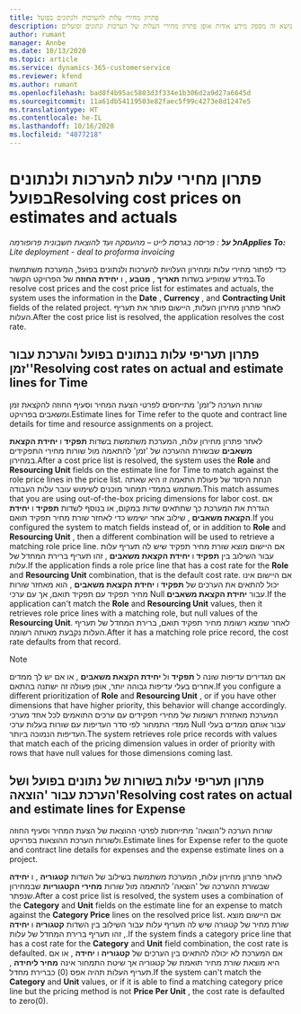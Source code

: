 ```yaml
---
title: פתרון מחירי עלות להערכות ולנתונים בפועל
description: נושא זה מספק מידע אודות אופן פתרון מחירי העלות של הערכות ונתונים ופועלים.
author: rumant
manager: Annbe
ms.date: 10/13/2020
ms.topic: article
ms.service: dynamics-365-customerservice
ms.reviewer: kfend
ms.author: rumant
ms.openlocfilehash: bad8f4b95ac5803d3f334e1b306d2a9d27a6645d
ms.sourcegitcommit: 11a61db54119503e82faec5f99c4273e8d1247e5
ms.translationtype: HT
ms.contentlocale: he-IL
ms.lasthandoff: 10/16/2020
ms.locfileid: "4077218"
---
```

# <a name="resolving-cost-prices-on-estimates-and-actuals"></a><span data-ttu-id="21b85-103">פתרון מחירי עלות להערכות ולנתונים בפועל</span><span class="sxs-lookup"><span data-stu-id="21b85-103">Resolving cost prices on estimates and actuals</span></span>

<span data-ttu-id="21b85-104">_**חל על** : פריסה בגרסת לייט – מהעסקה ועד להוצאת חשבונית פרופורמה_</span><span class="sxs-lookup"><span data-stu-id="21b85-104">_**Applies To:** Lite deployment - deal to proforma invoicing_</span></span>

<span data-ttu-id="21b85-105">כדי לפתור מחירי עלות ומחירון העלויות להערכות ולנתונים בפועל, המערכת משתמשת במידע שמופיע בשדות **תאריך** , **מטבע** , ו **יחידת החוזה** של הפרויקט הקשור.</span><span class="sxs-lookup"><span data-stu-id="21b85-105">To resolve cost prices and the cost price list for estimates and actuals, the system uses the information in the **Date** , **Currency** , and **Contracting Unit** fields of the related project.</span></span> <span data-ttu-id="21b85-106">לאחר פתרון מחירון העלות, היישום פותר את תעריף העלות.</span><span class="sxs-lookup"><span data-stu-id="21b85-106">After the cost price list is resolved, the application resolves the cost rate.</span></span>

## <a name="resolving-cost-rates-on-actual-and-estimate-lines-for-time"></a><span data-ttu-id="21b85-107">פתרון תעריפי עלות בנתונים בפועל והערכת עבור 'זמן'</span><span class="sxs-lookup"><span data-stu-id="21b85-107">Resolving cost rates on actual and estimate lines for Time</span></span>

<span data-ttu-id="21b85-108">שורות הערכה ל'זמן' מתייחסים לפרטי הצעת המחיר וסעיף החוזה להקצאת זמן ומשאבים בפרויקט.</span><span class="sxs-lookup"><span data-stu-id="21b85-108">Estimate lines for Time refer to the quote and contract line details for time and resource assignments on a project.</span></span>

<span data-ttu-id="21b85-109">לאחר פתרון מחירון עלות, המערכת משתמשת בשדות **תפקיד** ו **יחידת הקצאת משאבים** שבשורת ההערכה של 'זמן' להתאמה מול שורות מחירי התפקידים במחירון.</span><span class="sxs-lookup"><span data-stu-id="21b85-109">After a cost price list is resolved, the system uses the **Role** and **Resourcing Unit** fields on the estimate line for Time to match against the role price lines in the price list.</span></span> <span data-ttu-id="21b85-110">הנחת היסוד של פעולת התאמה זו היא שאתה משתמש בממדי תמחור מוכנים לשימוש עובר עלות העבודה.</span><span class="sxs-lookup"><span data-stu-id="21b85-110">This match assumes that you are using out-of-the-box pricing dimensions for labor cost.</span></span> <span data-ttu-id="21b85-111">אם הגדרת את המערכת כך שתתאים שדות במקום, או בנוסף לשדות **תפקיד** ו **יחידת הקצאת משאבים** , שילוב אחר ישימש כדי לאחזר שורת מחיר תפקיד תואם.</span><span class="sxs-lookup"><span data-stu-id="21b85-111">If you configured the system to match fields instead of, or in addition to **Role** and **Resourcing Unit** , then a different combination will be used to retrieve a matching role price line.</span></span> <span data-ttu-id="21b85-112">אם היישום מוצא שורת מחיר תפקיד שיש לה תעריף עלות עבור השילוב בין **תפקיד** ו **יחידת הקצאת משאבים** , זהו תעריף ברירת המחדל של עלות.</span><span class="sxs-lookup"><span data-stu-id="21b85-112">If the application finds a role price line that has a cost rate for the **Role** and **Resourcing Unit** combination, that is the default cost rate.</span></span> <span data-ttu-id="21b85-113">אם היישום אינו יכול להתאים את הערכים של **תפקיד** ו **יחידת הקצאת משאבים** , הוא מאחזר שורות מחיר תפקיד עם תפקיד תואם, אך עם ערכי Null עבור **יחידת הקצאת משאבים**.</span><span class="sxs-lookup"><span data-stu-id="21b85-113">If the application can't match the **Role** and **Resourcing Unit** values, then it retrieves role price lines with a matching role, but null values of the **Resourcing Unit**.</span></span> <span data-ttu-id="21b85-114">לאחר שמצא רשומת מחיר תפקיד תואם, ברירת המחדל של תעריף העלות נקבעת מאותה רשומה.</span><span class="sxs-lookup"><span data-stu-id="21b85-114">After it has a matching role price record, the cost rate defaults from that record.</span></span> 

> [!NOTE]
> <span data-ttu-id="21b85-115">אם מגדירים עדיפות שונה ל **תפקיד** ול **יחידת הקצאת משאבים** , או אם יש לך ממדים אחרים בעלי עדיפות גבוהה יותר, אופן פעולה זה ישתנה בהתאם.</span><span class="sxs-lookup"><span data-stu-id="21b85-115">If you configure a different prioritization of **Role** and **Resourcing Unit** , or if you have other dimensions that have higher priority, this behavior will change accordingly.</span></span> <span data-ttu-id="21b85-116">המערכת מאחזרת רשומות של מחירי תפקידים עם ערכים התואמים לכל אחד מערכי ממדי התמחור לפי סדר העדיפות עם שורות בעלות ערכי Null עבור אותם ממדים בעלי העדיפות הנמוכה ביותר.</span><span class="sxs-lookup"><span data-stu-id="21b85-116">The system retrieves role price records with values that match each of the pricing dimension values in order of priority with rows that have null values for those dimensions coming last.</span></span>

## <a name="resolving-cost-rates-on-actual-and-estimate-lines-for-expense"></a><span data-ttu-id="21b85-117">פתרון תעריפי עלות בשורות של נתונים בפועל ושל הערכת עבור 'הוצאה'</span><span class="sxs-lookup"><span data-stu-id="21b85-117">Resolving cost rates on actual and estimate lines for Expense</span></span>

<span data-ttu-id="21b85-118">שורות הערכה ל'הוצאה' מתייחסות לפרטי ההוצאת של הצעת המחיר וסעיף החוזה ולשורות הערכת ההוצאות בפרויקט.</span><span class="sxs-lookup"><span data-stu-id="21b85-118">Estimate lines for Expense refer to the quote and contract line details for expenses and the expense estimate lines on a project.</span></span>

<span data-ttu-id="21b85-119">לאחר פתרון מחירון עלות, המערכת משתמשת בשילוב של השדות **קטגוריה** , ו **יחידה** שבשורת ההערכה של 'הוצאה' להתאמה מול שורות **מחירי הקטגוריות** שבמחירון שנפתר.</span><span class="sxs-lookup"><span data-stu-id="21b85-119">After a cost price list is resolved, the system uses a combination of the **Category** and **Unit** fields on the estimate line for an expense to match against the **Category Price** lines on the resolved price list.</span></span> <span data-ttu-id="21b85-120">אם היישום מוצא שורת מחיר של קטגורה שיש לה תעריף עלות עבור השילוב בין השדות **קטגוריה** ו **יחידה** , זהו תעריף ברירת המחדל של עלות.</span><span class="sxs-lookup"><span data-stu-id="21b85-120">If the system finds a category price line that has a cost rate for the **Category** and **Unit** field combination, the cost rate is defaulted.</span></span> <span data-ttu-id="21b85-121">אם המערכת לא יכולה להתאים בין הערכים של **קטגוריה** ו **יחידה** , או אם היא מוצאת שורת מחיר תואמת של קטגוריה אך שיטת התמחור אינה **מחיר ליחידה** , תעריף העלות תהיה אפס (0) כברירת מחדל.</span><span class="sxs-lookup"><span data-stu-id="21b85-121">If the system can't match the **Category** and **Unit** values, or if it is able to find a matching category price line but the pricing method is not **Price Per Unit** , the cost rate is defaulted to zero(0).</span></span>
